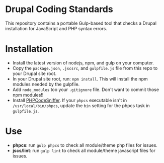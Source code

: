 # Drupal Coding Standards

This repository contains a portable Gulp-based tool that checks a Drupal installation for JavaScript and PHP syntax errors.

# Installation
 - Install the latest version of nodejs, npm, and gulp on your computer.
 - Copy the `package.json`, `.jscsrc`, and `gulpfile.js` file from this repo to your Drupal site root.
 - In your Drupal site root, run: `npm install`. This will install the npm modules needed by the gulpfile.
 - Add `node_modules` too your `.gitignore` file. Don't want to commit those npm modules!!
 - Install [PHPCodeSniffer](https://github.com/squizlabs/PHP_CodeSniffer). If your `phpcs` executable isn't in `/usr/local/bin/phpcs`, update the `bin` setting for the phpcs task in `gulpfile.js`.
 
# Use
 - **phpcs**: run `gulp phpcs` to check all module/theme php files for issues.
 - **jscs/lint**: run `gulp lint` to check all module/theme javascript files for issues.
